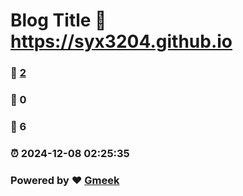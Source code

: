# Blog Title :link: https://syx3204.github.io 
### :page_facing_up: [2](https://syx3204.github.io/tag.html) 
### :speech_balloon: 0 
### :hibiscus: 6 
### :alarm_clock: 2024-12-08 02:25:35 
### Powered by :heart: [Gmeek](https://github.com/Meekdai/Gmeek)
